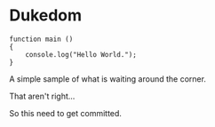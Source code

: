 # Dukedom

	function main ()
	{
		console.log("Hello World.");
	}

A simple sample of what is waiting around the corner.

That aren't right...

So this need to get committed.
